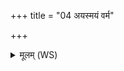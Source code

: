 +++
title = "04 अयस्मयं वर्म"

+++
<details><summary>मूलम् (WS)</summary>

अयस्मयं वर्म कृण्वे द्वारं कृण्वे अयस्मयम् ।  
खीलानयस्मयान् कृण्वे ते नो रक्षन्तु सर्वतः ।  
बह्वीदमन्यद्विष्ठितं तस्य कामं वि विध्यत ॥ ५ ॥
</details>